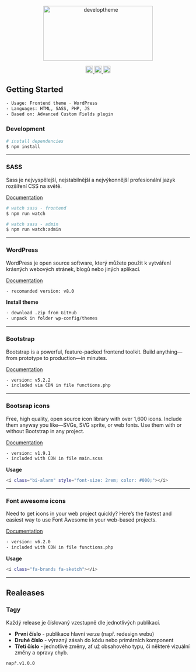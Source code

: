 <div align="center">
  <p>
    <img src="https://czechvisual.space/_cdn/czechvisual/developtheme/assets/logo_default.svg" width="300" height="150" style="max-width: 100%;" alt="developtheme">
  </p>

  <p>
    <a href="https://delenidomu.cz/" target="_blank">
      <img src="https://czechvisual.space/_cdn/czechvisual/github/github_badge_production.svg" height="20" style="max-width: 100%;" alt="">
    </a>
    <a href="https://delenidomu.czechvisual.space/" target="_blank">
      <img src="https://czechvisual.space/_cdn/czechvisual/github/github_badge_staging.svg" height="20" style="max-width: 100%;" alt="">
    </a>
    <a href="https://opensource.org/licenses/MIT" target="_blank">
      <img src="https://czechvisual.space/_cdn/czechvisual/github/github_badge_licence.svg" height="20" style="max-width: 100%;" alt="">
    </a>
  </p>
</div>

## Getting Started

```bash
- Usage: Frontend theme - WordPress
- Languages: HTML, SASS, PHP, JS
- Based on: Advanced Custom Fields plugin
```


### Development

```bash
# install dependencies
$ npm install
```

---

### SASS
Sass je nejvyspělejší, nejstabilnější a nejvýkonnější profesionální jazyk rozšíření CSS na světě.

[Documentation](https://sass-lang.com/documentation)

```bash
# watch sass - frontend
$ npm run watch

# watch sass - admin
$ npm run watch:admin
```

---

### WordPress
WordPress je open source software, který můžete použít k vytváření krásných webových stránek, blogů nebo jiných aplikací.

[Documentation](https://developer.wordpress.org/)

```bash
- recomanded version: v8.0
```

**Install theme**

```bash
- download .zip from GitHub
- unpack in folder wp-config/themes
```

---

### Bootstrap
Bootstrap is a powerful, feature-packed frontend toolkit. Build anything—from prototype to production—in minutes.

[Documentation](https://getbootstrap.com/docs/5.2/getting-started/introduction/)

```bash
- version: v5.2.2
- included via CDN in file functions.php
```

---

### Bootsrap icons
Free, high quality, open source icon library with over 1,600 icons. Include them anyway you like—SVGs, SVG sprite, or web fonts. Use them with or without Bootstrap in any project.

[Documentation](https://icons.getbootstrap.com/#icon-font)

```bash
- version: v1.9.1
- included with CDN in file main.scss
```

**Usage**
```bash
<i class="bi-alarm" style="font-size: 2rem; color: #000;"></i>
```

---

### Font awesome icons
Need to get icons in your web project quickly? Here’s the fastest and easiest way to use Font Awesome in your web-based projects.

[Documentation](https://fontawesome.com/docs/web/setup/get-started)

```bash
- version: v6.2.0
- included with CDN in file functions.php
```

**Usage**
```bash
<i class="fa-brands fa-sketch"></i>
```

---

## Realeases
### Tagy
Každý release je číslovaný vzestupně dle jednotlivých publikací.

- **První číslo** - publikace hlavní verze (např. redesign webu)
- **Druhé číslo** - výrazný zásah do kódu nebo primárních komponent
- **Třetí číslo** - jednotlivé změny, ať už obsahového typu, či některé vizuální změny a opravy chyb.

```bash
např.v1.0.0
```
